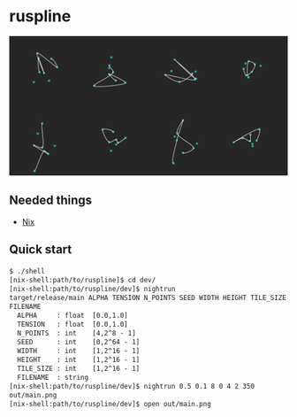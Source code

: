 # ruspline

![](cover.png)

Needed things
---
*   [Nix](https://nixos.org/nix/)

Quick start
---
```
$ ./shell
[nix-shell:path/to/ruspline]$ cd dev/
[nix-shell:path/to/ruspline/dev]$ nightrun
target/release/main ALPHA TENSION N_POINTS SEED WIDTH HEIGHT TILE_SIZE FILENAME
  ALPHA     : float  [0.0,1.0]
  TENSION   : float  [0.0,1.0]
  N_POINTS  : int    [4,2^8 - 1]
  SEED      : int    [0,2^64 - 1]
  WIDTH     : int    [1,2^16 - 1]
  HEIGHT    : int    [1,2^16 - 1]
  TILE_SIZE : int    [1,2^16 - 1]
  FILENAME  : string
[nix-shell:path/to/ruspline/dev]$ nightrun 0.5 0.1 8 0 4 2 350 out/main.png
[nix-shell:path/to/ruspline/dev]$ open out/main.png
```
